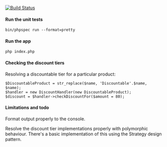 [![Build Status](https://travis-ci.org/pferre/shopping-cart.svg?branch=master)](https://travis-ci.org/pferre/shopping-cart)

#### Run the unit tests
```
bin/phpspec run --format=pretty
```
#### Run the app
```
php index.php
```
#### Checking the discount tiers
Resolving a discountable tier for a particular product:
```
$DiscountableProduct = str_replace($name, 'Discountable'.$name, $name);
$handler = new DiscountHandler(new DiscountableProduct);
$discount = $handler->checkDiscountFor($amount = 80);
```
#### Limitations and todo
Format output properly to the console.

Resolve the discount tier implementations properly with polymorphic behaviour. There's a basic implementation of this using the Strategy design pattern. 
